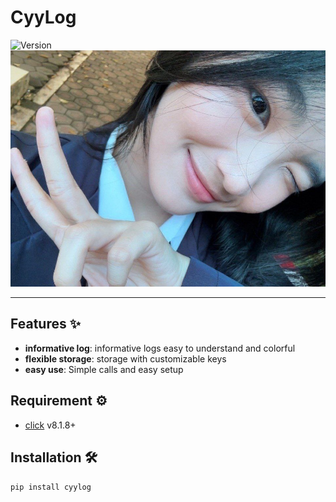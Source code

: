 # CyyLog

![Version](https://img.shields.io/badge/version-0.0.3-green.svg?cacheSeconds=2592000)
![ProjectImage](https://raw.githubusercontent.com/ryyos/ryyos/refs/heads/main/images/erine/erine.jpg)

---

## Features ✨

- **informative log**: informative logs easy to understand and colorful
- **flexible storage**: storage with customizable keys
- **easy use**: Simple calls and easy setup

## Requirement ⚙️

- [click](https://pypi.org/project/click/) v8.1.8+

## Installation 🛠️

```sh
pip install cyylog
```
